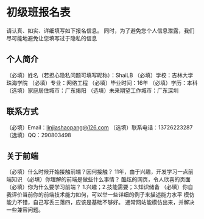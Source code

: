 # 初级班报名表

请认真、如实、详细填写如下报名信息。
同时，为了避免您个人信息泄露，我们尽可能地避免让您填写过于隐私的信息

## 个人简介

（必填）姓名（若担心隐私问题可填写昵称）：ShaiLB
（必填）学校：吉林大学珠海学院
（必填）专业：网络工程
（必填）毕业时间：16年
（必填）学历：本科
（选填）家庭居住城市：广东揭阳
（选填）未来期望工作城市：广东深圳

## 联系方式

（必填）Email：linjiashaopang@126.com
（选填）联系电话：13726223287
（选填）QQ：290803498

## 关于前端

（必填）什么时候开始接触前端？因何接触？
11年，由于兴趣，开发学习一点前端知识
（必填）你理解的前端是做些什么事情？
酷炫的网页，令人欣喜的页面
（必填）你为什么要学习前端？
1.兴趣；2.技能需要；3.知识储备
（必填）你自我评价当前你的前端技术能力如何，可以举一些详细的例子来描述能力水平
模仿能力不错，自己写丢三落四，应该是基础不够好。
通常网站能模仿出来，并解决一些兼容问题。

